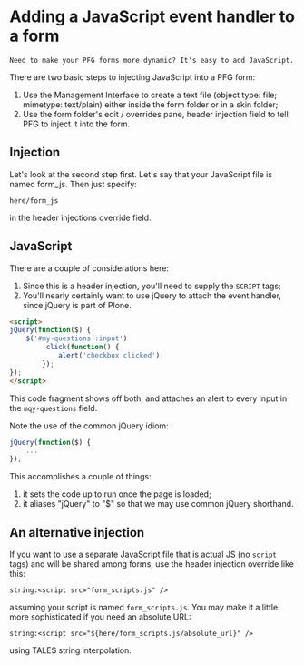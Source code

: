 # Adding a JavaScript event handler to a form

```{admonition} Description
Need to make your PFG forms more dynamic? It's easy to add JavaScript.
```

There are two basic steps to injecting JavaScript into a PFG form:

1. Use the Management Interface to create a text file (object type: file; mimetype: text/plain) either inside the form folder or in a skin folder;
2. Use the form folder's edit / overrides pane, header injection field to tell PFG to inject it into the form.

## Injection

Let's look at the second step first. Let's say that your JavaScript file is named form_js. Then just specify:

```
here/form_js
```

in the header injections override field.

## JavaScript

There are a couple of considerations here:

1. Since this is a header injection, you'll need to supply the `SCRIPT` tags;
2. You'll nearly certainly want to use jQuery to attach the event handler, since jQuery is part of Plone.

```html
<script>
jQuery(function($) {
    $('#my-questions :input')
        .click(function() {
            alert('checkbox clicked');
        });
});
</script>
```

This code fragment shows off both, and attaches an alert to every input in the `mqy-questions` field.

Note the use of the common jQuery idiom:

```javascript
jQuery(function($) {
    ...
});
```

This accomplishes a couple of things:

1. it sets the code up to run once the page is loaded;
2. it aliases "jQuery" to "\$" so that we may use common jQuery shorthand.

## An alternative injection

If you want to use a separate JavaScript file that is actual JS (no `script` tags) and will be shared among forms,
use the header injection override like this:

```
string:<script src="form_scripts.js" />
```

assuming your script is named `form_scripts.js`. You may make it a little more sophisticated if you need an absolute URL:

```
string:<script src="${here/form_scripts.js/absolute_url}" />
```

using TALES string interpolation.
